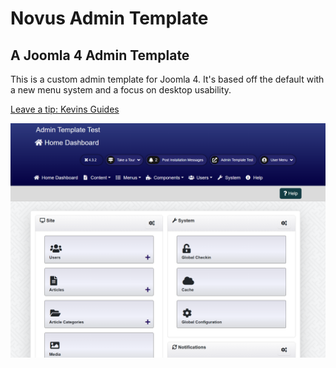 # Novus Admin Template
## A Joomla 4 Admin Template

This is a custom admin template for Joomla 4.
It's based off the default with a new menu system and a focus on desktop usability.

[Leave a tip: Kevins Guides](https://kevinsguides.com/tips)

![Preview](https://raw.githubusercontent.com/kevinsguides/joom-novus-admin-template/26a4cb5b490cc3d8ae5452c69a770a780fb15ece/media/templates/administrator/novus/images/template_preview.png)